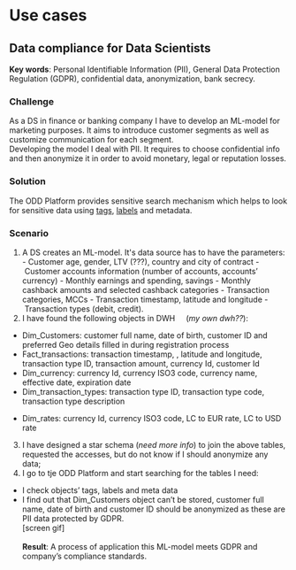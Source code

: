 # Use cases
## Data compliance for Data Scientists
**Key words**: Personal Identifiable Information (PII), General Data Protection Regulation (GDPR), confidential data, anonymization, bank secrecy.
### Challenge
As a DS in finance or banking company I have to develop an ML-model for marketing purposes. It aims to introduce customer segments as well as customize communication for each segment. \
Developing the model I deal with PII. It requires to choose confidential info and then anonymize it in order to avoid monetary, legal or reputation losses.
### Solution
The ODD Platform provides sensitive search mechanism which helps to look for sensitive data using [tags](GLOSSARY.md#tag), [labels](GLOSSARY.md#label) and metadata.
### Scenario
1. A DS creates an ML-model. It's data source has to have the parameters: \
- Customer age, gender, LTV (???), country and city of contract
- Customer accounts information (number of accounts, accounts’ currency)
- Monthly earnings and spending, savings
- Monthly cashback amounts and selected cashback categories
 - Transaction categories, MCCs
 - Transaction timestamp, latitude and longitude
- Transaction types (debit, credit).
2. I have found the following objects in DWH     (*my own dwh??*):

- Dim_Customers: customer full name, date of birth, customer ID and preferred Geo details filled in during    registration process
- Fact_transactions: transaction timestamp, , latitude and longitude, transaction type ID, transaction amount, currency Id, customer Id
- Dim_currency: currency Id, currency ISO3 code, currency name, effective date, expiration date
- Dim_transaction_types: transaction type ID, transaction type code, transaction type description
 * Dim_rates: currency Id, currency ISO3 code, LC to EUR rate, LC to USD rate
3. I have designed a star schema (*need more info*) to join the above tables, requested the accesses, but do not know if I should anonymize any data;
4. I go to tje ODD Platform and start searching for the tables I need:

- I check objects’ tags, labels and meta data
- I find out that Dim_Customers object can’t be stored, customer full name, date of birth and customer ID should be anonymized as these are PII data protected by GDPR. \
[screen gif] \
\
**Result**: A process of application this ML-model meets GDPR and company’s compliance standards. 
